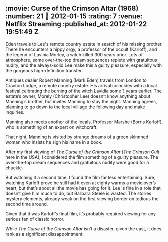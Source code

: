 
:movie: Curse of the Crimson Altar (1968)
:number: 21
:date: 2012-01-15
:rating: 7
:venue: Netflix Streaming
:published_at: 2012-01-22 19:51:49 Z
---
Eden travels to Lee's remote country estate in search of his missing brother. There he encounters a hippy orgy, a professor of the occult (Karloff), and the legend of Lavinia Morley, a witch killed 300 years prior. Lots of atmosphere, some over-the-top dream sequences replete with gratuitous nudity, and the always-solid Lee make this a guilty pleasure, especially with the gorgeous high-definition transfer.

Antiques dealer Robert Manning (Mark Eden) travels from London to Craxton Lodge, a remote country estate. His arrival coincides with a local festival celbrating the burning of the witch Lavidia some ? years earlier. The estate’s owner, Morely (Christopher Lee) doesn’t know anything about Manning’s brother,  but invites Manning to stay the night. Manning agrees, planning to go down to the local villiage the following day and make inquiries. 

Manning also meets another of the locals, Professor Marshe (Borris Karloff), who is something of an expert on witchcraft. 

That night, Manning is visited by strange dreams of a green skinnned woman who insists he sign his name in a book.

After my first viewing of _The Curse of the Crimson Altar_ (_The Crimson Cult_ here in the USA), I considered the film something of a guilty pleasure. The over-the-top dream sequences and gratuitous nudity were good for a chuckle. 

But watching it a second time, I found the film far less entertaining. Sure, watching Karloff prove he still had it even at eighty warms a movielover’s heart, but that’s about all the movie has going for it. Lee is fine in a role that doesn’t give him much to do, but Barbara Steele is wasted. The stories mystery elements, already weak on the first viewing border on tedious the second time around.

Given that it was Karloff’s final film, it’s probably required viewing for any serious fan of classic horror. 

While _The Curse of the Crimson Altar_ isn’t a disaster, given the cast, it does rank as a significant dissappointment.